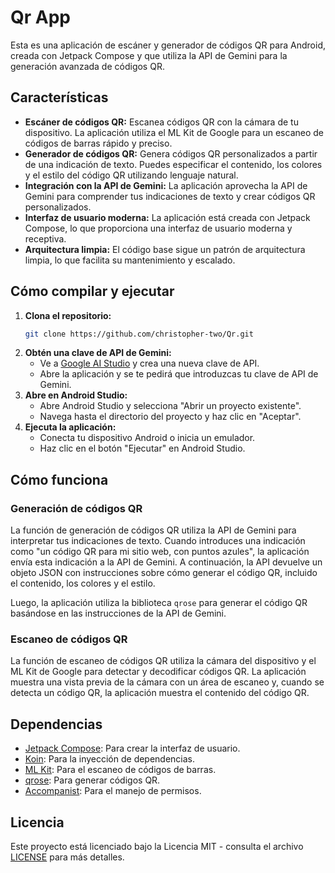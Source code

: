 # Qr App

Esta es una aplicación de escáner y generador de códigos QR para Android, creada con Jetpack Compose y que utiliza la API de Gemini para la generación avanzada de códigos QR.

## Características

*   **Escáner de códigos QR:** Escanea códigos QR con la cámara de tu dispositivo. La aplicación utiliza el ML Kit de Google para un escaneo de códigos de barras rápido y preciso.
*   **Generador de códigos QR:** Genera códigos QR personalizados a partir de una indicación de texto. Puedes especificar el contenido, los colores y el estilo del código QR utilizando lenguaje natural.
*   **Integración con la API de Gemini:** La aplicación aprovecha la API de Gemini para comprender tus indicaciones de texto y crear códigos QR personalizados.
*   **Interfaz de usuario moderna:** La aplicación está creada con Jetpack Compose, lo que proporciona una interfaz de usuario moderna y receptiva.
*   **Arquitectura limpia:** El código base sigue un patrón de arquitectura limpia, lo que facilita su mantenimiento y escalado.

## Cómo compilar y ejecutar

1.  **Clona el repositorio:**
    ```bash
    git clone https://github.com/christopher-two/Qr.git
    ```
2.  **Obtén una clave de API de Gemini:**
    *   Ve a [Google AI Studio](https://aistudio.google.com/) y crea una nueva clave de API.
    *   Abre la aplicación y se te pedirá que introduzcas tu clave de API de Gemini.
3.  **Abre en Android Studio:**
    *   Abre Android Studio y selecciona "Abrir un proyecto existente".
    *   Navega hasta el directorio del proyecto y haz clic en "Aceptar".
4.  **Ejecuta la aplicación:**
    *   Conecta tu dispositivo Android o inicia un emulador.
    *   Haz clic en el botón "Ejecutar" en Android Studio.

## Cómo funciona

### Generación de códigos QR

La función de generación de códigos QR utiliza la API de Gemini para interpretar tus indicaciones de texto. Cuando introduces una indicación como "un código QR para mi sitio web, con puntos azules", la aplicación envía esta indicación a la API de Gemini. A continuación, la API devuelve un objeto JSON con instrucciones sobre cómo generar el código QR, incluido el contenido, los colores y el estilo.

Luego, la aplicación utiliza la biblioteca `qrose` para generar el código QR basándose en las instrucciones de la API de Gemini.

### Escaneo de códigos QR

La función de escaneo de códigos QR utiliza la cámara del dispositivo y el ML Kit de Google para detectar y decodificar códigos QR. La aplicación muestra una vista previa de la cámara con un área de escaneo y, cuando se detecta un código QR, la aplicación muestra el contenido del código QR.

## Dependencias

*   [Jetpack Compose](https://developer.android.com/jetpack/compose): Para crear la interfaz de usuario.
*   [Koin](https://insert-koin.io/): Para la inyección de dependencias.
*   [ML Kit](https://developers.google.com/ml-kit): Para el escaneo de códigos de barras.
*   [qrose](https://github.com/alexzhirkevich/qrose): Para generar códigos QR.
*   [Accompanist](https://google.github.io/accompanist/): Para el manejo de permisos.

## Licencia

Este proyecto está licenciado bajo la Licencia MIT - consulta el archivo [LICENSE](LICENSE) para más detalles.